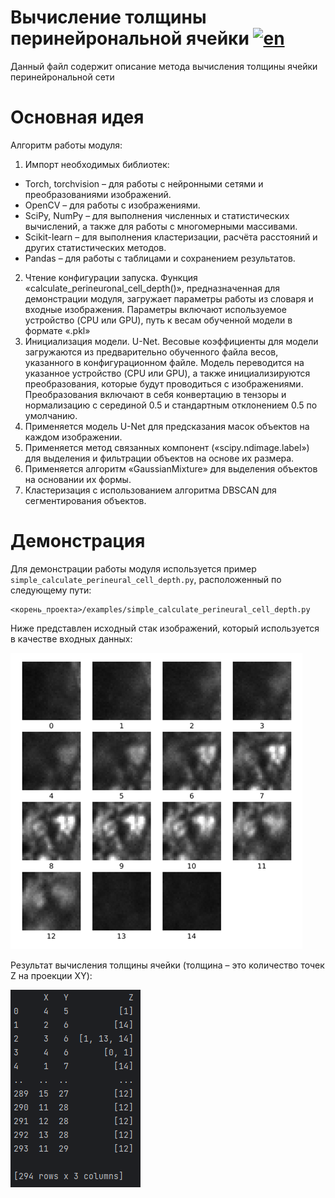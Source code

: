 # Вычисление толщины перинейрональной ячейки [![en](https://img.shields.io/badge/en-ru-green.svg)](../en/calculate_perineuronal_cell_depth.md)
Данный файл содержит описание метода вычисления толщины ячейки перинейрональной сети

# Основная идея
Алгоритм работы модуля: 
1. Импорт необходимых библиотек: 
- Torch, torchvision – для работы с нейронными сетями и преобразованиями изображений. 
- OpenCV – для работы с изображениями. 
- SciPy, NumPy – для выполнения численных и статистических вычислений, а также для работы с многомерными массивами. 
- Scikit-learn – для выполнения кластеризации, расчёта расстояний и других статистических методов.
- Pandas – для работы с таблицами и сохранением результатов. 
2. Чтение конфигурации запуска. Функция «calculate_perineuronal_cell_depth()», предназначенная для демонстрации модуля, загружает параметры работы из словаря и входные изображения. Параметры включают используемое устройство (CPU или GPU), путь к весам обученной модели в формате «.pkl» 
3. Инициализация модели. U-Net. Весовые коэффициенты для модели загружаются из предварительно обученного файла весов, указанного в конфигурационном файле. Модель переводится на указанное устройство (CPU или GPU), а также инициализируются преобразования, которые будут проводиться с изображениями. Преобразования включают в себя конвертацию в тензоры и нормализацию с серединой 0.5 и стандартным отклонением 0.5 по умолчанию.
4. Применяется модель U-Net для предсказания масок объектов на каждом изображении.
5. Применяется метод связанных компонент («scipy.ndimage.label») для выделения и фильтрации объектов на основе их размера. 
6. Применяется алгоритм «GaussianMixture» для выделения объектов на основании их формы. 
7. Кластеризация с использованием алгоритма DBSCAN для сегментирования объектов. 

# Демонстрация
Для демонстрации работы модуля используется пример `simple_calculate_perineural_cell_depth.py`, расположенный по следующему пути:
````
<корень_проекта>/examples/simple_calculate_perineural_cell_depth.py
````
Ниже представлен исходный стак изображений, который используется в качестве входных данных:

![raw perineuronal cell depth](/doc/assets/raw_perineuronal_cell_depth.png)    

Результат вычисления толщины ячейки (толщина – это количество точек Z на проекции XY):

![result perineuronal cell depth](/doc/assets/result_perineuronal_cell_depth.png)    
